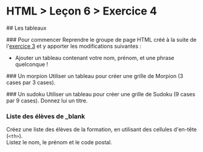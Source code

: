 # HTML > Leçon 6 > Exercice 4
## Les tableaux

### Pour commencer
Reprendre le groupe de page HTML créé à la suite de l'[exercice 3](https://github.com/blank-project/_blank-exercises/tree/master/exercises/html/lesson6/exercise3) et y apporter les modifications suivantes :

* Ajouter un tableau contenant votre nom, prénom, et une phrase quelconque !

### Un morpion
Utiliser un tableau pour créer une grille de Morpion (3 cases par 3 cases).

### Un sudoku
Utiliser un tableau pour créer une grille de Sudoku (9 cases par 9 cases).
Donnez lui un titre.

### Liste des élèves de \_blank
Créez une liste des élèves de la formation, en utilisant des cellules d'en-tête (`<th>`).  
Listez le nom, le prénom et le code postal.
